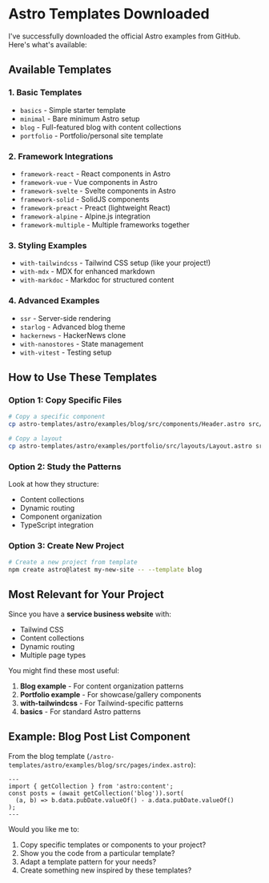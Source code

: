 # Astro Templates Downloaded

I've successfully downloaded the official Astro examples from GitHub. Here's what's available:

## Available Templates

### 1. **Basic Templates**
- `basics` - Simple starter template
- `minimal` - Bare minimum Astro setup
- `blog` - Full-featured blog with content collections
- `portfolio` - Portfolio/personal site template

### 2. **Framework Integrations**
- `framework-react` - React components in Astro
- `framework-vue` - Vue components in Astro
- `framework-svelte` - Svelte components in Astro
- `framework-solid` - SolidJS components
- `framework-preact` - Preact (lightweight React)
- `framework-alpine` - Alpine.js integration
- `framework-multiple` - Multiple frameworks together

### 3. **Styling Examples**
- `with-tailwindcss` - Tailwind CSS setup (like your project!)
- `with-mdx` - MDX for enhanced markdown
- `with-markdoc` - Markdoc for structured content

### 4. **Advanced Examples**
- `ssr` - Server-side rendering
- `starlog` - Advanced blog theme
- `hackernews` - HackerNews clone
- `with-nanostores` - State management
- `with-vitest` - Testing setup

## How to Use These Templates

### Option 1: Copy Specific Files
```bash
# Copy a specific component
cp astro-templates/astro/examples/blog/src/components/Header.astro src/components/

# Copy a layout
cp astro-templates/astro/examples/portfolio/src/layouts/Layout.astro src/layouts/
```

### Option 2: Study the Patterns
Look at how they structure:
- Content collections
- Dynamic routing
- Component organization
- TypeScript integration

### Option 3: Create New Project
```bash
# Create a new project from template
npm create astro@latest my-new-site -- --template blog
```

## Most Relevant for Your Project

Since you have a **service business website** with:
- Tailwind CSS
- Content collections
- Dynamic routing
- Multiple page types

You might find these most useful:
1. **Blog example** - For content organization patterns
2. **Portfolio example** - For showcase/gallery components
3. **with-tailwindcss** - For Tailwind-specific patterns
4. **basics** - For standard Astro patterns

## Example: Blog Post List Component

From the blog template (`/astro-templates/astro/examples/blog/src/pages/index.astro`):
```astro
---
import { getCollection } from 'astro:content';
const posts = (await getCollection('blog')).sort(
  (a, b) => b.data.pubDate.valueOf() - a.data.pubDate.valueOf()
);
---
```

Would you like me to:
1. Copy specific templates or components to your project?
2. Show you the code from a particular template?
3. Adapt a template pattern for your needs?
4. Create something new inspired by these templates?